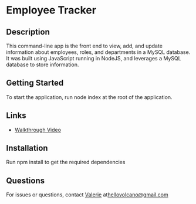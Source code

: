 # Employee Tracker

## Description
This command-line app is the front end to view, add, and update information about employees, roles, and departments in a MySQL database. It was built using JavaScript running in NodeJS, and leverages a MySQL database to store information. 

## Getting Started
To start the application, run node index at the root of the application.

## Links

- [Walkthrough Video](https://drive.google.com/file/d/19VOmJmScUsemL4KUAHsL88GURhdjEaw-/view)

## Installation
Run npm install to get the required dependencies


## Questions
For issues or questions, contact [Valerie](https://www.github.com/hellovolcano) at[hellovolcano@gmail.com](mailto:hellovolcano@gmail.com)
